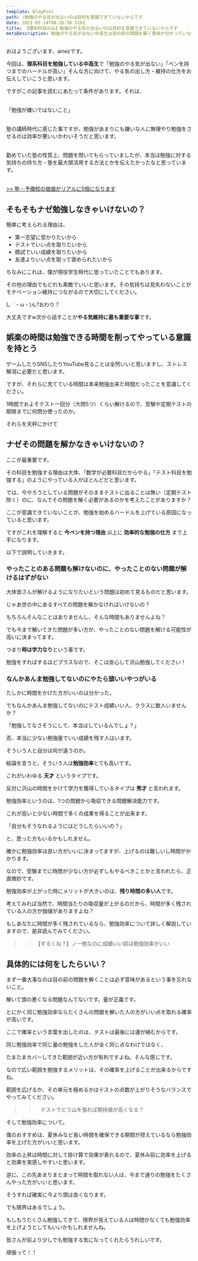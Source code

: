 ```yaml
---
template: BlogPost
path: /勉強のやる気が出ないのは目的を意識できていないからです
date: 2021-05-14T08:26:56.516Z
title: 【理系科目のみ】勉強のやる気が出ないのは目的を意識できていないからです
metaDescription: 勉強のやる気が出ない中高生は目の前の問題を解く意味が分かっていないことが多いです。問題集や教科書のすべての問題には解く意味があります。それが分かると今すぐにでもペンを持ちたくなる。その考え方をお伝えします。
---
```

おはようございます、ainezです。 



今回は、**理系科目を勉強している中高生**で「勉強のやる気が出ない」「ペンを持つまでのハードルが高い」そんな方に向けて、やる気の出し方・維持の仕方をお伝えしていこうと思います。  



ですがこの記事を読むにあたって条件があります。それは、



\
「勉強が嫌いではないこと」



\
塾の講師時代に感じた事ですが、勉強があまりにも嫌いな人に無理やり勉強をさせるのは効率が悪いいかわいそうだと思います。



\
勤めていた塾の性質上、問題を問いてもらっていましたが、本当は勉強に対する気持ちの持ち方・塾を最大限活用する方法とかを伝えたかったなと思っています。



\
[\>> 塾・予備校の価値がリアルに5倍になります](<>)  



## そもそもナゼ勉強しなきゃいけないの？

簡単に考えられる理由は、

* 第一志望に受かりたいから
* テストでいい点を取りたいから
* 模試でいい成績を取りたいから
* 友達よりいい点を取って褒められたいから

ちなみにこれは、僕が現役学生時代に思っていたことでもあります。

その他の理由でもどれも素敵でいいと思います。その気持ちは見失わないことがモチベーション維持につながるので大切にしてください。

(。´・ω・)ん?おわり？

大丈夫ですw次から話すことが**やる気維持に最も重要な事**です。

## 娯楽の時間は勉強できる時間を削ってやっている意識を持とう

ゲームしたりSNSしたりYouTube見ることは全然いいと思いますし、ストレス解消に必要だと思います。

ですが、それらに充てている時間は本来勉強出来た時間だったことを意識してください。

1時間でおよそテスト一回分（大問5つ）くらい解けるので、受験や定期テストの期限までに何問分使ったのか。

それらを天秤にかけて

## ナゼその問題を解かなきゃいけないの？

ここが最重要です。

その科目を勉強する理由は大体、「数学が必要科目だからやる」「テスト科目を勉強する」のようにやっている人がほとんどだと思います。

では、今やろうとしている問題がそのままテストに出ることは無い（定期テスト除く）のに、なんでその問題を解く必要があるのかを考えたことがありますか？

ここが意識できていないことが、勉強を始めるハードルを上げている原因になっていると思います。

ですがこれを理解すると **今ペンを持つ理由** 以上に **効率的な勉強の仕方** まで上手になります。

以下で説明していきます。

### やったことのある問題も解けないのに、やったことのない問題が解けるはずがない

大体皆さんが解けるようになりたいという問題は初めて見るものだと思います。

じゃあ世の中にあるすべての問題を解かなければいけないの？

もちろんそんなことはありませんし、そんな時間もありませんよね？

でも今まで解いてきた問題が多い方が、やったことのない問題を解ける可能性が高いに決まってます。

つまり**時は学力なり**という事です。

勉強をすればするほどプラスなので、そこは安心して沢山勉強してください！

### なんかあんま勉強してないのにやたら頭いいやつがいる

たしかに時間をかけた方がいいのは分かった。

でもなんかあんま勉強してないのにテスト成績いい人、クラスに数人いませんか？

「勉強してなさそうにして、本当はしているんでしょ？」

否、本当に少ない勉強量でいい成績を残す人はいます。

そういう人と自分は何が違うのか。

結論を言うと、そういう人は**勉強効率**とても高いです。

これがいわゆる **天才** というタイプです。

反対に沢山の時間をかけて学力を獲得しているタイプは **秀才** と言われます。

勉強効率というのは、1つの問題から吸収できる問題解決能力です。

これが高いと少ない時間で多くの成果を得ることが出来ます。

「自分もそうなれるようにはどうしたらいいの？」

と、思った方もいるかもしれません。

確かに勉強効率は良い方がいいに決まってますが、上げるのは難しいし時間がかかります。

なので、受験までに時間が少ない方が必ずしもやるべきことかと言われたら、正直微妙です。

勉強効率が上がった時にメリットが大きいのは、**残り時間の多い人**です。

考えてみれば当然で、時間当たりの吸収量が上がるのだから、時間が多く残されている人の方が価値がありますよね？

もしあなたに時間が多く残されているなら、勉強効率について詳しく解説していますので、是非読んでみてください。

> > 【ずるくね？】ノー勉なのに成績いい奴は勉強効率がいい

## 具体的には何をしたらいい？

まず一番大事なのは目の前の問題を解くことは必ず意味があるという事を忘れないこと。

解いて頭の悪くなる問題なんてないです。量が正義です。

とにかく同じ勉強効率ならたくさんの問題を解いた人の方がいい点を取れる確率が高いです。

ここで確率という言葉を出したのは、テストは最後には運が絡むからです。

同じ勉強効率で同じ量の勉強をした人が全く同じ点なわけではなく、

たまたまカバーしてきた範囲が近い方が有利ですよね。そんな感じです。

なので広い範囲を勉強するメリットは、その確率を上げることが出来るからですね。

範囲を広げるか、その単元を極めるかはテストの点数が上がりそうなバランスでやってみてください。

> > 　テストでどう山を張れば期待値が高くなる？

そして勉強効率について。

僕のおすすめは、夏休みなど長い時間を確保できる期間が控えているなら勉強効率を上げた方がいいと思います。

効率の上昇は時間に対して掛け算で効果が表れるので、夏休み前に効率を上げると効果を実感しやすいと思います。

逆に、この先あまりまとまって時間を取れない人は、今まで通りの勉強をたくさんやった方がいいと思います。

そうすれば確実に今より頭は良くなります。

でも限界はあるでしょう。

もしもうたくさん勉強してきて、限界が見えている人は時間がなくても勉強効率を上げようとしてもいいかもしれませんね。

皆さんが前より少しでも勉強する気になってくれたらうれしいです。

頑張って！！